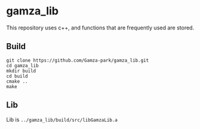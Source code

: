 # gamza_lib
This repository uses c++, and functions that are frequently used are stored.

## Build
```
git clone https://github.com/Gamza-park/gamza_lib.git
cd gamza_lib
mkdir build
cd build
cmake ..
make
```

## Lib
Lib is `../gamza_lib/build/src/libGamzaLib.a`